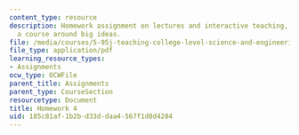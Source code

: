 ```yaml
---
content_type: resource
description: Homework assignment on lectures and interactive teaching, and organizing
  a course around big ideas.
file: /media/courses/5-95j-teaching-college-level-science-and-engineering-spring-2009/185c81af1b2bd33ddaa4567f1d8d4284_MIT5_95js09_hw04.pdf
file_type: application/pdf
learning_resource_types:
- Assignments
ocw_type: OCWFile
parent_title: Assignments
parent_type: CourseSection
resourcetype: Document
title: Homework 4
uid: 185c81af-1b2b-d33d-daa4-567f1d8d4284
---
```

